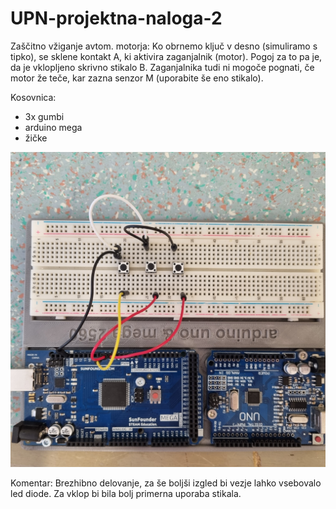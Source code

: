 # UPN-projektna-naloga-2
Zaščitno vžiganje avtom. motorja: Ko obrnemo ključ v desno (simuliramo s tipko), se sklene kontakt A, ki aktivira zaganjalnik (motor). Pogoj za to pa je, da je vklopljeno skrivno stikalo B. Zaganjalnika tudi ni mogoče pognati, če motor že teče, kar zazna senzor M (uporabite še eno stikalo).

Kosovnica:
- 3x gumbi
- arduino mega
- žičke

![image](https://raw.githubusercontent.com/TomiHawky/UPN-projektna-naloga-2/main/vezje.jpg)

Komentar: Brezhibno delovanje, za še boljši izgled bi vezje lahko vsebovalo led diode. Za vklop bi bila bolj primerna uporaba stikala.
